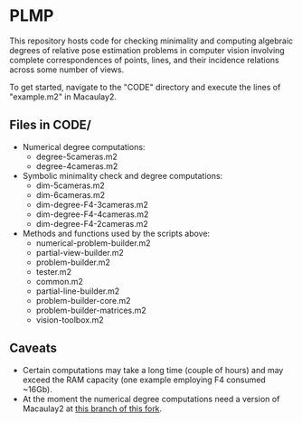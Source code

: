 # PLMP
This repository hosts code for checking minimality and computing algebraic degrees of relative pose estimation problems in computer vision involving complete correspondences of points, lines, and their incidence relations across some number of views.

To get started, navigate to the "CODE" directory and execute the lines of "example.m2" in Macaulay2.

## Files in CODE/

* Numerical degree computations: 
  + degree-5cameras.m2	
  + degree-4cameras.m2  
* Symbolic minimality check and degree computations:
  + dim-5cameras.m2	
  + dim-6cameras.m2		   
  + dim-degree-F4-3cameras.m2  
  + dim-degree-F4-4cameras.m2
  + dim-degree-F4-2cameras.m2  
* Methods and functions used by the scripts above:
  + numerical-problem-builder.m2  
  + partial-view-builder.m2	
  + problem-builder.m2	     
  + tester.m2
  + common.m2	   
  + partial-line-builder.m2       
  + problem-builder-core.m2	
  + problem-builder-matrices.m2  
  + vision-toolbox.m2

## Caveats
   
* Certain computations may take a long time (couple of hours) and may exceed the RAM capacity (one example employing F4 consumed ~16Gb).  
* At the moment the numerical degree computations need a version of Macaulay2 at [this branch of this fork](https://github.com/timduff35/M2/tree/monodromy). 
